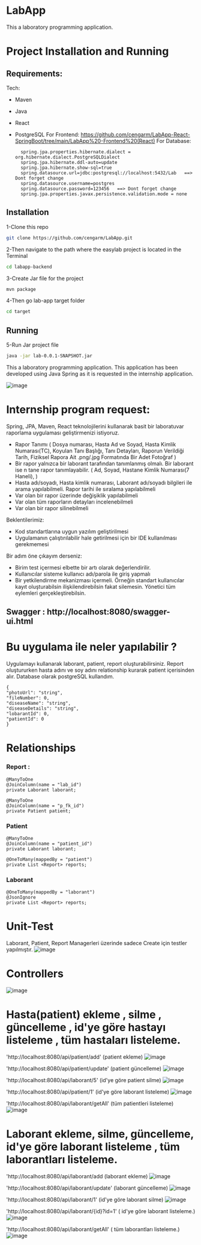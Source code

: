 # LabApp
This a laboratory programming application.
# Project Installation and Running 

## Requirements:
Tech:
- Maven 
- Java 
- React
- PostgreSQL
For Frontend: https://github.com/cengarm/LabApp-React-SpringBoot/tree/main/LabApp%20-Frontend%20(React)
For Database:

        spring.jpa.properties.hibernate.dialect = org.hibernate.dialect.PostgreSQLDialect
        spring.jpa.hibernate.ddl-auto=update
        spring.jpa.hibernate.show-sql=true
        spring.datasource.url=jdbc:postgresql://localhost:5432/Lab   ==> Dont forget change
        spring.datasource.username=postgres
        spring.datasource.password=123456   ==> Dont forget change
        spring.jpa.properties.javax.persistence.validation.mode = none

## Installation
1-Clone this repo 
```sh
git clone https://github.com/cengarm/LabApp.git
```
2-Then navigate to the path where the easylab project is located in the Terminal
```sh
cd labapp-backend
```
3-Create Jar file for the project
```sh
mvn package
```
4-Then go lab-app target folder
```sh
cd target
```

## Running

5-Run Jar project file
```sh
java -jar lab-0.0.1-SNAPSHOT.jar
```

This a laboratory programming application.
This application has been developed using Java Spring as it is requested in the internship application.

![image](https://github.com/cengarm/laboratoryApp/assets/126611512/68319d6b-e960-4d10-abcb-47fa8f34ae20)


# Internship program request:

Spring, JPA, Maven, React teknolojilerini kullanarak basit bir
laboratuvar raporlama uygulaması geliştirmenizi istiyoruz.

* Rapor Tanımı ( Dosya numarası, Hasta Ad ve Soyad, Hasta Kimlik
Numarası(TC), Koyulan Tanı Başlığı, Tanı Detayları, Raporun Verildiği
Tarih, Fiziksel Rapora Ait .png/.jpg Formatında Bir Adet Fotoğraf )
* Bir rapor yalnızca bir laborant tarafından tanımlanmış olmalı. Bir
laborant ise  n tane rapor tanımlayabilir. ( Ad, Soyad, Hastane Kimlik
Numarası(7 Haneli), )
* Hasta adı/soyadı, Hasta kimlik numarası, Laborant adı/soyadı
bilgileri ile arama yapılabilmeli. Rapor tarihi ile sıralama
yapılabilmeli
* Var olan bir rapor üzerinde değişiklik yapılabilmeli
* Var olan tüm raporların detayları incelenebilmeli
* Var olan bir rapor silinebilmeli

Beklentilerimiz:
* Kod standartlarına uygun yazılım geliştirilmesi
* Uygulamanın çalıştırılabilir hale getirilmesi için bir IDE
kullanılması gerekmemesi

Bir adım öne çıkayım derseniz:
* Birim test içermesi elbette bir artı olarak değerlendirilir.
* Kullanıcılar sisteme kullanıcı adı/parola ile giriş yapmalı
* Bir yetkilendirme mekanizması içermeli. Örneğin standart kullanıcılar
kayıt oluşturabilsin ilişkilendirebilsin fakat silemesin. Yönetici tüm
eylemleri gerçekleştirebilsin.

## Swagger : http://localhost:8080/swagger-ui.html

# Bu uygulama ile neler yapılabilir ?
Uygulamayı kullanarak laborant, patient, report oluşturabilirsiniz. Report oluştururken hasta adını ve soy adını relationship kurarak patient içerisinden alır. 
Database olarak postgreSQL kullandım.

    {
    "photoUrl": "string",
    "fileNumber": 0,
    "diseaseName": "string",
    "diseaseDetails": "string",
    "lobarantId": 0,
    "patientId": 0 
    }

# Relationships
### Report :


    @ManyToOne
    @JoinColumn(name = "lab_id")
    private Laborant laborant;
    
    @ManyToOne
    @JoinColumn(name = "p_fk_id")
    private Patient patient;
    
### Patient
    @ManyToOne 
    @JoinColumn(name = "patient_id")
    private Laborant laborant;

    @OneToMany(mappedBy = "patient")
    private List <Report> reports;
  
### Laborant
    @OneToMany(mappedBy = "laborant")
    @JsonIgnore
    private List <Report> reports;
    
# Unit-Test 
Laborant, Patient, Report Managerleri üzerinde sadece Create için testler yapılmıştır.
![image](https://github.com/cengarm/laboratoryApp/assets/126611512/ece5b2f7-7c21-4436-96e9-0a2263e86ec9)

# Controllers
![image](https://github.com/cengarm/laboratoryApp/assets/126611512/6ca05f22-f732-4d6b-86f1-cc7d83352b11)

# Hasta(patient) ekleme , silme , güncelleme , id'ye göre hastayı listeleme , tüm hastaları listeleme.
'http://localhost:8080/api/patient/add' (patient ekleme)
![image](https://github.com/cengarm/laboratoryApp/assets/126611512/db80afab-5e7b-4c54-87df-1441fa7191c6)

'http://localhost:8080/api/patient/update' (patient güncelleme)
![image](https://github.com/cengarm/laboratoryApp/assets/126611512/6b7c2eb7-e380-47da-862d-aa95bcf7f973)

'http://localhost:8080/api/laborant/5' (id'ye göre patient silme)
![image](https://github.com/cengarm/laboratoryApp/assets/126611512/344324bc-ec09-417e-b93d-6e0eb4849ce6)

'http://localhost:8080/api/patient/1' (id'ye göre laborant listeleme)
![image](https://github.com/cengarm/laboratoryApp/assets/126611512/fa5bd086-16ee-4669-af85-6099ce40cffa)

'http://localhost:8080/api/laborant/getAll' (tüm patientleri listeleme)
![image](https://github.com/cengarm/laboratoryApp/assets/126611512/aba02445-8c6d-4ea1-a974-025119dff256)


# Laborant ekleme, silme, güncelleme, id'ye göre laborant listeleme , tüm laborantları listeleme.
'http://localhost:8080/api/laborant/add (laborant ekleme)
![image](https://github.com/cengarm/laboratoryApp/assets/126611512/45230a74-af0f-4652-9138-472eb86cbb89)

 'http://localhost:8080/api/laborant/update' (laborant güncelleme)
![image](https://github.com/cengarm/laboratoryApp/assets/126611512/03ee7ae6-c672-41d1-a639-11e6445d72ed)

'http://localhost:8080/api/laborant/1' (id'ye göre laborant silme)
![image](https://github.com/cengarm/laboratoryApp/assets/126611512/16fb4c05-3401-450c-a3e7-7ffb7ec63d47)

'http://localhost:8080/api/laborant/{id}?id=1' ( id'ye göre laborant listeleme.)
![image](https://github.com/cengarm/laboratoryApp/assets/126611512/3a10993b-8c66-479e-8862-d14d5f687cb3)

'http://localhost:8080/api/laborant/getAll' ( tüm laborantları listeleme.)
![image](https://github.com/cengarm/laboratoryApp/assets/126611512/b8bb03ad-029c-4a2b-8a0e-43da67fef67f)
